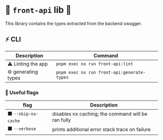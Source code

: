 # 🧩 `front-api` lib 🧩

This library contains the types extracted from the backend swagger.

## ⚡ CLI

|                 Description                           |           Command                                                     |
| ------------------------------------------------ | --------------------------------------------------------------------- |
| ⚠️ Linting the app |`pnpm exec nx run front-api:lint`|
| ⚙️ generating types |`pnpm exec nx run front-api:generate-types`|

### 🔶 Useful flags

| flag                                           | Description                                                               |
| ------------------------------------------------ | --------------------------------------------------------------------- |
| ⬛  `--skip-nx-cache`  | disables nx caching; the command will be ran fully |
| ⬛  `--verbose`  | prints additional error stack trace on failure
